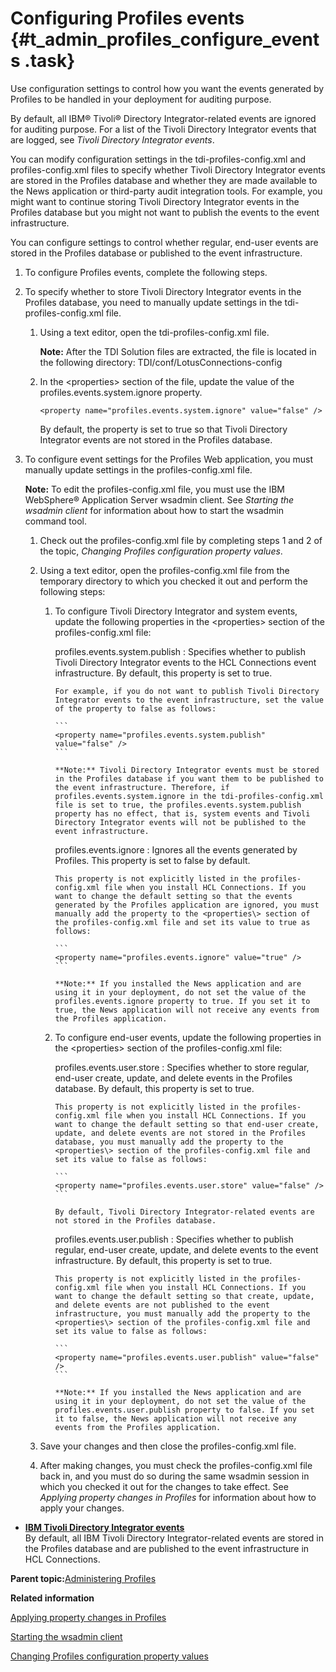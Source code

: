 # Configuring Profiles events {#t_admin_profiles_configure_events .task}

Use configuration settings to control how you want the events generated by Profiles to be handled in your deployment for auditing purpose.

By default, all IBM® Tivoli® Directory Integrator-related events are ignored for auditing purpose. For a list of the Tivoli Directory Integrator events that are logged, see *Tivoli Directory Integrator events*.

You can modify configuration settings in the tdi-profiles-config.xml and profiles-config.xml files to specify whether Tivoli Directory Integrator events are stored in the Profiles database and whether they are made available to the News application or third-party audit integration tools. For example, you might want to continue storing Tivoli Directory Integrator events in the Profiles database but you might not want to publish the events to the event infrastructure.

You can configure settings to control whether regular, end-user events are stored in the Profiles database or published to the event infrastructure.

1.  To configure Profiles events, complete the following steps.
2.  To specify whether to store Tivoli Directory Integrator events in the Profiles database, you need to manually update settings in the tdi-profiles-config.xml file.

    1.  Using a text editor, open the tdi-profiles-config.xml file.

        **Note:** After the TDI Solution files are extracted, the file is located in the following directory: TDI/conf/LotusConnections-config

    2.  In the <properties\> section of the file, update the value of the profiles.events.system.ignore property.

        ```
        <property name="profiles.events.system.ignore" value="false" />
        ```

        By default, the property is set to true so that Tivoli Directory Integrator events are not stored in the Profiles database.

3.  To configure event settings for the Profiles Web application, you must manually update settings in the profiles-config.xml file.

    **Note:** To edit the profiles-config.xml file, you must use the IBM WebSphere® Application Server wsadmin client. See *Starting the wsadmin client* for information about how to start the wsadmin command tool.

    1.  Check out the profiles-config.xml file by completing steps 1 and 2 of the topic, *Changing Profiles configuration property values*.

    2.  Using a text editor, open the profiles-config.xml file from the temporary directory to which you checked it out and perform the following steps:

        1.  To configure Tivoli Directory Integrator and system events, update the following properties in the <properties\> section of the profiles-config.xml file:

            profiles.events.system.publish
            :   Specifies whether to publish Tivoli Directory Integrator events to the HCL Connections event infrastructure. By default, this property is set to true.

                For example, if you do not want to publish Tivoli Directory Integrator events to the event infrastructure, set the value of the property to false as follows:

                ```
                <property name="profiles.events.system.publish" value="false" />
                ```

                **Note:** Tivoli Directory Integrator events must be stored in the Profiles database if you want them to be published to the event infrastructure. Therefore, if profiles.events.system.ignore in the tdi-profiles-config.xml file is set to true, the profiles.events.system.publish property has no effect, that is, system events and Tivoli Directory Integrator events will not be published to the event infrastructure.

            profiles.events.ignore
            :   Ignores all the events generated by Profiles. This property is set to false by default.

                This property is not explicitly listed in the profiles-config.xml file when you install HCL Connections. If you want to change the default setting so that the events generated by the Profiles application are ignored, you must manually add the property to the <properties\> section of the profiles-config.xml file and set its value to true as follows:

                ```
                <property name="profiles.events.ignore" value="true" />
                ```

                **Note:** If you installed the News application and are using it in your deployment, do not set the value of the profiles.events.ignore property to true. If you set it to true, the News application will not receive any events from the Profiles application.

        2.  To configure end-user events, update the following properties in the <properties\> section of the profiles-config.xml file:

            profiles.events.user.store
            :   Specifies whether to store regular, end-user create, update, and delete events in the Profiles database. By default, this property is set to true.

                This property is not explicitly listed in the profiles-config.xml file when you install HCL Connections. If you want to change the default setting so that end-user create, update, and delete events are not stored in the Profiles database, you must manually add the property to the <properties\> section of the profiles-config.xml file and set its value to false as follows:

                ```
                <property name="profiles.events.user.store" value="false" />
                ```

                By default, Tivoli Directory Integrator-related events are not stored in the Profiles database.

            profiles.events.user.publish
            :   Specifies whether to publish regular, end-user create, update, and delete events to the event infrastructure. By default, this property is set to true.

                This property is not explicitly listed in the profiles-config.xml file when you install HCL Connections. If you want to change the default setting so that create, update, and delete events are not published to the event infrastructure, you must manually add the property to the <properties\> section of the profiles-config.xml file and set its value to false as follows:

                ```
                <property name="profiles.events.user.publish" value="false" />
                ```

                **Note:** If you installed the News application and are using it in your deployment, do not set the value of the profiles.events.user.publish property to false. If you set it to false, the News application will not receive any events from the Profiles application.

    3.  Save your changes and then close the profiles-config.xml file.

    4.  After making changes, you must check the profiles-config.xml file back in, and you must do so during the same wsadmin session in which you checked it out for the changes to take effect. See *Applying property changes in Profiles* for information about how to apply your changes.


-   **[IBM Tivoli Directory Integrator events](../admin/r_admin_profiles_tdi_events.md)**  
By default, all IBM Tivoli Directory Integrator-related events are stored in the Profiles database and are published to the event infrastructure in HCL Connections.

**Parent topic:**[Administering Profiles](../admin/c_admin_profiles_intro.md)

**Related information**  


[Applying property changes in Profiles](../admin/t_admin_profiles_save_changes.md)

[Starting the wsadmin client](../admin/t_admin_wsadmin_starting.md)

[Changing Profiles configuration property values](../admin/t_admin_profiles_changing_config.md)

